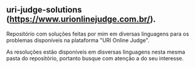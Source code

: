 ## uri-judge-solutions (https://www.urionlinejudge.com.br/).

Repositório com soluções feitas por mim em diversas linguagens para os problemas disponíveis na plataforma "URI Online Judge".

As resoluções estão disponíveis em disversas linguagens nesta mesma pasta do repositório, portanto busque com atenção a do seu interesse.
